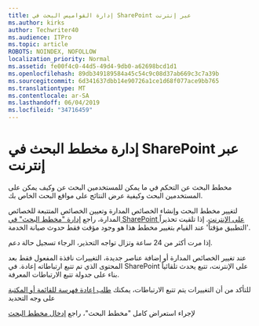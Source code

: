 ```yaml
---
title: إدارة القواميس البحث في SharePoint عبر إنترنت
ms.author: kirks
author: Techwriter40
ms.audience: ITPro
ms.topic: article
ROBOTS: NOINDEX, NOFOLLOW
localization_priority: Normal
ms.assetid: fe00f4c0-44d5-49d4-9db0-a62698bcd1d1
ms.openlocfilehash: 89db349189584a45c54c9c08d37ab669c3c7a39b
ms.sourcegitcommit: 6d341637dbb14e90726a1ce1d68f077ace9bb765
ms.translationtype: MT
ms.contentlocale: ar-SA
ms.lasthandoff: 06/04/2019
ms.locfileid: "34716459"
---
```

# <a name="manage-search-schema-in-sharepoint-online"></a>إدارة مخطط البحث في SharePoint عبر إنترنت

مخطط البحث عن التحكم في ما يمكن للمستخدمين البحث عن وكيف يمكن على المستخدمين البحث وكيفية عرض النتائج على مواقع البحث الخاص بك. 

لتغيير مخطط البحث وإنشاء الخصائص المدارة وتعيين الخصائص المتتبعة للخصائص المدارة، راجع [إدارة "مخطط البحث" في SharePoint على الإنترنت](https://docs.microsoft.com/en-us/sharepoint/manage-search-schema). إذا تلقيت تحذيراً 'التطبيق مؤقتاً' عند القيام بتغيير مخطط هذا هو وجود مؤقت فقط حدوث صيانة الخدمة. 

إذا مرت أكثر من 24 ساعة وتزال تواجه التحذير، الرجاء تسجيل حالة دعم.

عند تغيير الخصائص المدارة أو إضافة عناصر جديدة، التغييرات نافذة المفعول فقط بعد المحتوى الذي تم تتبع ارتباطاته إعادة. في SharePoint على الإنترنت، تتبع يحدث تلقائياً بناء على جدولة تتبع الارتباطات المعرفة.

للتأكد من أن التغييرات يتم تتبع الارتباطات، يمكنك [طلب إعادة فهرسة للقائمة أو المكتبة](https://docs.microsoft.com/en-us/sharepoint/manage-search-schema#request-re-indexing-of-a-document-library-or-list) على وجه التحديد 

لإجراء استعراض كامل "مخطط البحث"، راجع [إدخال مخطط البحث](https://blogs.technet.microsoft.com/tothesharepoint/2012/11/25/introducing-search-schema-for-sharepoint-2013/) 

